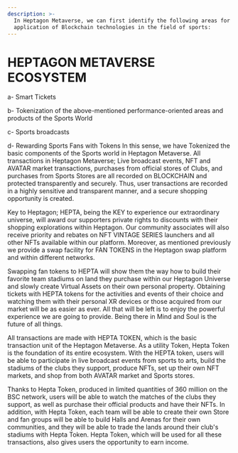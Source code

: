 ```yaml
---
description: >-
  In Heptagon Metaverse, we can first identify the following areas for the
  application of Blockchain technologies in the field of sports:
---
```


# HEPTAGON METAVERSE ECOSYSTEM

a- Smart Tickets&#x20;

b- Tokenization of the above-mentioned performance-oriented areas and products of the Sports World&#x20;

c- Sports broadcasts&#x20;

d- Rewarding Sports Fans with Tokens In this sense, we have Tokenized the basic components of the Sports world in Heptagon Metaverse. All transactions in Heptagon Metaverse; Live broadcast events, NFT and AVATAR market transactions, purchases from official stores of Clubs, and purchases from Sports Stores are all recorded on BLOCKCHAIN and protected transparently and securely. Thus, user transactions are recorded in a highly sensitive and transparent manner, and a secure shopping opportunity is created.&#x20;

&#x20;     Key to Heptagon; HEPTA, being the KEY to experience our extraordinary universe, will award our supporters private rights to discounts with their shopping explorations within Heptagon. Our community associates will also receive priority and rebates on NFT VINTAGE SERIES launchers and all other NFTs available within our platform. Moreover, as mentioned previously we provide a swap facility for FAN TOKENS in the Heptagon swap platform and within different networks.&#x20;

&#x20;    Swapping fan tokens to HEPTA will show them the way how to build their favorite team stadiums on land they purchase within our Heptagon Universe and slowly create Virtual Assets on their own personal property. Obtaining tickets with HEPTA tokens for the activities and events of their choice and watching them with their personal XR devices or those acquired from our market will be as easier as ever. All that will be left is to enjoy the powerful experience we are going to provide. Being there in Mind and Soul is the future of all things.

&#x20;    All transactions are made with HEPTA TOKEN, which is the basic transaction unit of the Heptagon Metaverse. As a utility Token, Hepta Token is the foundation of its entire ecosystem. With the HEPTA token, users will be able to participate in live broadcast events from sports to arts, build the stadiums of the clubs they support, produce NFTs, set up their own NFT markets, and shop from both AVATAR market and Sports stores.&#x20;

&#x20;     Thanks to Hepta Token, produced in limited quantities of 360 million on the BSC network, users will be able to watch the matches of the clubs they support, as well as purchase their official products and have their NFTs. In addition, with Hepta Token, each team will be able to create their own Store and fan groups will be able to build Halls and Arenas for their own communities, and they will be able to trade the lands around their club's stadiums with Hepta Token. Hepta Token, which will be used for all these transactions, also gives users the opportunity to earn income.
